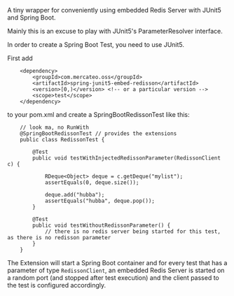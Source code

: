 A tiny wrapper for conveniently using embedded Redis Server with JUnit5 and Spring Boot.

Mainly this is an excuse to play with JUnit5's ParameterResolver interface. 

In order to create a Spring Boot Test, you need to use JUnit5.


First add 
```
	<dependency>
		<groupId>com.mercateo.oss</groupId>
		<artifactId>spring-junit5-embed-redisson</artifactId>
		<version>[0,)</version> <!-- or a particular version -->
		<scope>test</scope>
	</dependency>
``` 
		
to your pom.xml and create a SpringBootRedissonTest like this:

```
	// look ma, no RunWith
	@SpringBootRedissonTest // provides the extensions
	public class RedissonTest {
	
		@Test
		public void testWithInjectedRedissonParameter(RedissonClient c) {

			RDeque<Object> deque = c.getDeque("mylist");
			assertEquals(0, deque.size());
		
			deque.add("hubba");
			assertEquals("hubba", deque.pop());
		}

		@Test
		public void testWithoutRedissonParameter() {
			// there is no redis server being started for this test, as there is no redisson parameter
		}
	}

``` 


The Extension will start a Spring Boot container and for every test that
has a parameter of type ```RedissonClient```, an embedded Redis Server is
started on a random port (and stopped after test execution) and the client passed to the test is
configured accordingly.
